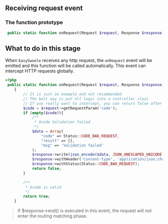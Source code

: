 ## Receiving request event
   
### The function prototype
```php
 public static function onRequest(Request $request, Response $response): bool
```

## What to do in this stage
When `EasySwoole` receives any http request, the `onRequest` event will be emitted and this function will be called automatically. 
This event can intercept HTTP requests globally.

```php
<?php
 public static function onRequest(Request $request, Response $response): bool
    {
        // It is just an example and not recommended
        // The best way is put all logic into a controller class
        // If you really want to intercept, you can return false after judgment.
        $code = $request->getRequestParam('code');
        if (empty($code)){
            /**
             * $code Validation failed
             */
            $data = Array(
                "code" => Status::CODE_BAD_REQUEST,
                "result" => [],
                "msg" => 'Validation failed'
            );
            $response->write(json_encode($data, JSON_UNESCAPED_UNICODE | JSON_UNESCAPED_SLASHES));
            $response->withHeader('Content-type', 'application/json;charset=utf-8');
            $response->withStatus(Status::CODE_BAD_REQUEST);
            return false;
        }
        
        /**
         * $code is valid
         */
        return true;
    }
```

> If $response->end() is executed in this event, the request will not enter the routing matching phase.

